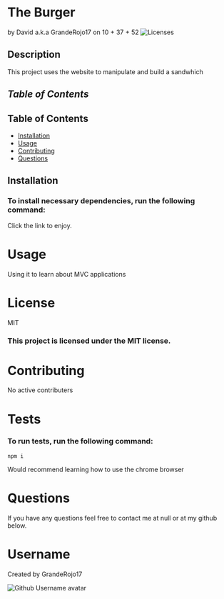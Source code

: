  # **The Burger** 
  by David a.k.a GrandeRojo17 on 10 + 37 + 52
  ![Licenses](https://img.shields.io/badge/license-MIT-blue.svg)
   
  ## **Description** 
   
  This project uses the website to manipulate and build a sandwhich
  ## ***Table of Contents***
  ## Table of Contents

  * [Installation](#installation)
  * [Usage](#usage)
  * [Contributing](#contributing)
  * [Questions](#questions)

  
  
  ## Installation
   
  ### To install necessary dependencies, run the following command:
   Click the link to enjoy.
  # **Usage**
  Using it to learn about MVC applications
  # **License**
  MIT
  ### This project is licensed under the MIT license.
  # **Contributing** 
   No active contributers
  # **Tests**  
  ### To run tests, run the following command:
  ```
npm i
```
  Would recommend learning how to use the chrome browser
  # **Questions** 
  If you have any questions feel free to contact me at null or at my github below.
  
  # **Username** 
  Created by 
  GrandeRojo17

  ![Github Username avatar]( https://avatars3.githubusercontent.com/u/38540605?v=4)